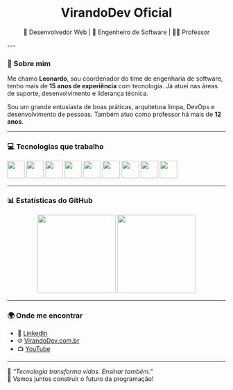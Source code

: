 <h1 align="center">VirandoDev Oficial</h1>

<p align="center">
🚀 Desenvolvedor Web | 🧠 Engenheiro de Software | 👨‍🏫 Professor
</p>
---

### 👋 Sobre mim

Me chamo **Leonardo**, sou coordenador do time de engenharia de software, tenho mais de **15 anos de experiência** com tecnologia. Já atuei nas áreas de suporte, desenvolvimento e liderança técnica.

Sou um grande entusiasta de boas práticas, arquitetura limpa, DevOps e desenvolvimento de pessoas. Também atuo como professor há mais de **12 anos**.

---

### 💻 Tecnologias que trabalho

<p align="left">
  <img src="https://cdn.jsdelivr.net/gh/devicons/devicon/icons/html5/html5-original.svg" height="40" />
  <img src="https://cdn.jsdelivr.net/gh/devicons/devicon/icons/css3/css3-original.svg" height="40" />
  <img src="https://cdn.jsdelivr.net/gh/devicons/devicon/icons/javascript/javascript-original.svg" height="40" />
  <img src="https://cdn.jsdelivr.net/gh/devicons/devicon/icons/nodejs/nodejs-original.svg" height="40" />
  <img src="https://cdn.jsdelivr.net/gh/devicons/devicon/icons/mysql/mysql-original.svg" height="40" />
  <img src="https://cdn.jsdelivr.net/gh/devicons/devicon/icons/docker/docker-original.svg" height="40" />
  <img src="https://cdn.jsdelivr.net/gh/devicons/devicon/icons/kubernetes/kubernetes-plain.svg" height="40" />
  <img src="https://cdn.jsdelivr.net/gh/devicons/devicon/icons/csharp/csharp-original.svg" height="40" />
  <img src="https://cdn.jsdelivr.net/gh/devicons/devicon/icons/redis/redis-original.svg" height="40" />
</p>

---

### 📊 Estatísticas do GitHub

<div align="center">
  <img height="180em" src="https://github-readme-stats.vercel.app/api?username=VirandoDev&show_icons=true&theme=radical&count_private=true" />
  <img height="180em" src="https://github-readme-stats.vercel.app/api/top-langs/?username=VirandoDev&layout=compact&theme=radical" />
</div>

---

### 🌍 Onde me encontrar

- 🔗 [LinkedIn](https://www.linkedin.com/in/leonardo-treviso/)
- 🌐 [VirandoDev.com.br](https://virandodev.com.br/)
- 📺 [YouTube](https://www.youtube.com/@Virando_Dev)

---

🧠 *“Tecnologia transforma vidas. Ensinar também.”*  
📢 Vamos juntos construir o futuro da programação!

